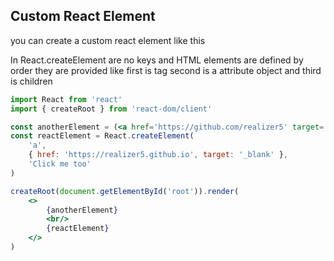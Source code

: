 ## Custom React Element
you can create a custom react element like this

In React.createElement are no keys and HTML elements are defined by order they are provided
like first is tag second is a attribute object and third is children

```jsx
import React from 'react'
import { createRoot } from 'react-dom/client'

const anotherElement = (<a href='https://github.com/realizer5' target='_blank'> Click Me </a>)
const reactElement = React.createElement(
    'a',
    { href: 'https://realizer5.github.io', target: '_blank' },
    'Click me too'
)

createRoot(document.getElementById('root')).render(
    <>
        {anotherElement}
        <br/>
        {reactElement}
    </>
)
```
